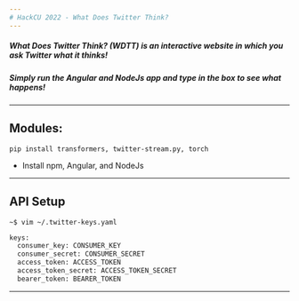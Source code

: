 ```yaml
---
# HackCU 2022 - What Does Twitter Think?
---
```

##### What Does Twitter Think? (WDTT) is an interactive website in which you ask Twitter what it thinks!
##### Simply run the Angular and NodeJs app and type in the box to see what happens!
---
## Modules:
```
pip install transformers, twitter-stream.py, torch
```
* Install npm, Angular, and NodeJs
---
## API Setup
```
~$ vim ~/.twitter-keys.yaml
```
```py
keys:
  consumer_key: CONSUMER_KEY
  consumer_secret: CONSUMER_SECRET
  access_token: ACCESS_TOKEN
  access_token_secret: ACCESS_TOKEN_SECRET
  bearer_token: BEARER_TOKEN
```
---
